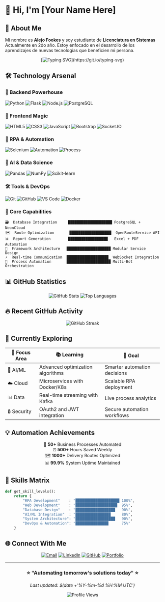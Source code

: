 # 👋 Hi, I'm [Your Name Here]

## 🚀 About Me
Mi nombre es **Alejo Fookes** y soy estudiante de **Licenciatura en Sistemas** Actualmente en 2do año. Estoy enfocado en el desarrollo de los aprendizajes de nuevas tecnologias que beneficien mi persona.

<div align="center">
  
[![Typing SVG](https://readme-typing-svg.herokuapp.com?font=Fira+Code&size=22&duration=3000&pause=1000&color=36BCF7&center=true&vCenter=true&width=600&lines=RPA+Framework+Developer;Full-Stack+Web+Developer;AI%2FML+Enthusiast;)](https://git.io/typing-svg)

</div>

## 🛠️ Technology Arsenal

### 🔧 Backend Powerhouse
![Python](https://img.shields.io/badge/-Python-3776AB?style=for-the-badge&logo=python&logoColor=white)
![Flask](https://img.shields.io/badge/-Flask-000000?style=for-the-badge&logo=flask&logoColor=white)
![Node.js](https://img.shields.io/badge/-Node.js-339933?style=for-the-badge&logo=node.js&logoColor=white)
![PostgreSQL](https://img.shields.io/badge/-PostgreSQL-336791?style=for-the-badge&logo=postgresql&logoColor=white)

### 🎨 Frontend Magic
![HTML5](https://img.shields.io/badge/-HTML5-E34F26?style=for-the-badge&logo=html5&logoColor=white)
![CSS3](https://img.shields.io/badge/-CSS3-1572B6?style=for-the-badge&logo=css3&logoColor=white)
![JavaScript](https://img.shields.io/badge/-JavaScript-F7DF1E?style=for-the-badge&logo=javascript&logoColor=black)
![Bootstrap](https://img.shields.io/badge/-Bootstrap-7952B3?style=for-the-badge&logo=bootstrap&logoColor=white)
![Socket.IO](https://img.shields.io/badge/-Socket.IO-010101?style=for-the-badge&logo=socket.io&logoColor=white)

### 🤖 RPA & Automation
![Selenium](https://img.shields.io/badge/-Selenium-43B02A?style=for-the-badge&logo=selenium&logoColor=white)
![Automation](https://img.shields.io/badge/-RPA_Framework-FF6B6B?style=for-the-badge&logo=robot-framework&logoColor=white)
![Process](https://img.shields.io/badge/-Process_Automation-00D4AA?style=for-the-badge&logo=automattic&logoColor=white)

### 🧠 AI & Data Science
![Pandas](https://img.shields.io/badge/-Pandas-150458?style=for-the-badge&logo=pandas&logoColor=white)
![NumPy](https://img.shields.io/badge/-NumPy-013243?style=for-the-badge&logo=numpy&logoColor=white)
![Scikit-learn](https://img.shields.io/badge/-Scikit--learn-F7931E?style=for-the-badge&logo=scikit-learn&logoColor=white)

### 🛠️ Tools & DevOps
![Git](https://img.shields.io/badge/-Git-F05032?style=for-the-badge&logo=git&logoColor=white)
![GitHub](https://img.shields.io/badge/-GitHub-181717?style=for-the-badge&logo=github&logoColor=white)
![VS Code](https://img.shields.io/badge/-VS_Code-007ACC?style=for-the-badge&logo=visual-studio-code&logoColor=white)
![Docker](https://img.shields.io/badge/-Docker-2496ED?style=for-the-badge&logo=docker&logoColor=white)

### 🎯 **Core Capabilities**

```
🗃️  Database Integration     ████████████████████ PostgreSQL + NeonCloud
🗺️  Route Optimization       ███████████████████  OpenRouteService API
📊  Report Generation        ██████████████████   Excel + PDF Automation
🔧  Framework Architecture   ████████████████████ Modular Service Design
⚡  Real-time Communication  ███████████████████  WebSocket Integration
🤖  Process Automation       ████████████████████ Multi-Bot Orchestration
```

## 📊 GitHub Statistics

<div align="center">
  
![GitHub Stats](https://github-readme-stats.vercel.app/api?username=YOUR_USERNAME&show_icons=true&theme=tokyonight&hide_border=true&count_private=true)
![Top Languages](https://github-readme-stats.vercel.app/api/top-langs/?username=YOUR_USERNAME&layout=compact&theme=tokyonight&hide_border=true)

</div>

## 🔥 Recent GitHub Activity

<!--START_SECTION:activity-->
<!--END_SECTION:activity-->

<div align="center">
  
![GitHub Streak](https://github-readme-streak-stats.herokuapp.com/?user=YOUR_USERNAME&theme=tokyonight&hide_border=true)

</div>

## 🌱 Currently Exploring

<div align="center">

| 🎯 **Focus Area** | 📚 **Learning** | 🚀 **Goal** |
|------------------|----------------|-------------|
| 🧠 AI/ML | Advanced optimization algorithms | Smarter automation decisions |
| ☁️ Cloud | Microservices with Docker/K8s | Scalable RPA deployment |
| 📊 Data | Real-time streaming with Kafka | Live process analytics |
| 🔒 Security | OAuth2 and JWT integration | Secure automation workflows |

</div>

## 💡 Automation Achievements

<div align="center">

🎯 **50+** Business Processes Automated  
⏰ **500+** Hours Saved Weekly  
🗺️ **1000+** Delivery Routes Optimized  
📊 **99.9%** System Uptime Maintained

</div>

## 🎨 Skills Matrix

```python
def get_skill_levels():
    return {
        "RPA Development"    : "████████████████████ 100%",
        "Web Development"    : "███████████████████  95%",
        "Database Design"    : "██████████████████   90%",
        "AI/ML Integration"  : "████████████████     80%",
        "System Architecture": "██████████████████   90%",
        "DevOps & Automation": "███████████████      75%"
    }
```

## 🌐 Connect With Me

<div align="center">

[![Email](https://img.shields.io/badge/-Email-D14836?style=for-the-badge&logo=gmail&logoColor=white)](mailto:your.email@gmail.com)
[![LinkedIn](https://img.shields.io/badge/-LinkedIn-0077B5?style=for-the-badge&logo=linkedin&logoColor=white)](https://linkedin.com/in/yourprofile)
[![GitHub](https://img.shields.io/badge/-GitHub-181717?style=for-the-badge&logo=github&logoColor=white)](https://github.com/yourusername)
[![Portfolio](https://img.shields.io/badge/-Portfolio-FF5722?style=for-the-badge&logo=google-chrome&logoColor=white)](https://yourportfolio.com)

</div>

---

<div align="center">

### ⭐ **"Automating tomorrow's solutions today"** ⭐

*Last updated: $(date +'%Y-%m-%d %H:%M UTC')*

![Profile Views](https://komarev.com/ghpvc/?username=YOUR_USERNAME&color=blue&style=flat-square&label=Profile+Views)

</div>
